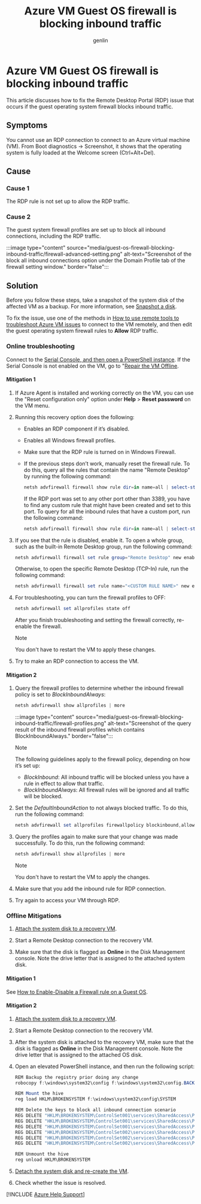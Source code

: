 ﻿---
title: Azure VM Guest OS firewall is blocking inbound traffic
description: Learn how to fix the Remote Desktop Portal (RDP) connection issue that the guest operating system firewall is blocking inbound traffic.
services: virtual-machines
documentationcenter: ''
author: genlin
manager: dcscontentpm
tags: ''
ms.service: virtual-machines
ms.subservice: vm-cannot-connect
ms.collection: windows
ms.topic: troubleshooting
ms.workload: infrastructure-services
ms.tgt_pltfrm: vm-windows
ms.devlang: azurecli
ms.date: 11/04/2021
ms.author: genli

---

# Azure VM Guest OS firewall is blocking inbound traffic

This article discusses how to fix the Remote Desktop Portal (RDP) issue that occurs if the guest operating system firewall blocks inbound traffic.

## Symptoms

You cannot use an RDP connection to connect to an Azure virtual machine (VM). From Boot diagnostics -> Screenshot, it shows that the operating system is fully loaded at the Welcome screen (Ctrl+Alt+Del).

## Cause

### Cause 1

The RDP rule is not set up to allow the RDP traffic.

### Cause 2

The guest system firewall profiles are set up to block all inbound connections, including the RDP traffic.

:::image type="content" source="media/guest-os-firewall-blocking-inbound-traffic/firewall-advanced-setting.png" alt-text="Screenshot of the block all inbound connections option under the Domain Profile tab of the firewall setting window." border="false":::

## Solution

Before you follow these steps, take a snapshot of the system disk of the affected VM as a backup. For more information, see [Snapshot a disk](/azure/virtual-machines/windows/snapshot-copy-managed-disk).

To fix the issue, use one of the methods in [How to use remote tools to troubleshoot Azure VM issues](remote-tools-troubleshoot-azure-vm-issues.md) to connect to the VM remotely, and then edit the guest operating system firewall rules to **Allow** RDP traffic.

### Online troubleshooting

Connect to the [Serial Console, and then open a PowerShell instance](serial-console-windows.md#use-cmd-or-powershell-in-serial-console). If the Serial Console is not enabled on the VM, go to "[Repair the VM Offline](troubleshoot-rdp-internal-error.md#repair-the-vm-offline).

#### Mitigation 1

1. If Azure Agent is installed and working correctly on the VM, you can use the "Reset configuration only" option under **Help** > **Reset password** on the VM menu.

2. Running this recovery option does the following:

    * Enables an RDP component if it’s disabled.

    * Enables all Windows firewall profiles.

    * Make sure that the RDP rule is turned on in Windows Firewall.

    * If the previous steps don’t work, manually reset the firewall rule. To do this, query all the rules that contain the name "Remote Desktop" by running the following command:

        ```powershell
        netsh advfirewall firewall show rule dir=in name=all | select-string -pattern "(Name.*Remote Desktop)" -context 9,4 | more
        ```

        If the RDP port was set to any other port other than 3389, you have to find any custom rule that might have been created and set to this port. To query for all the inbound rules that have a custom port, run the following command:

        ```powershell
        netsh advfirewall firewall show rule dir=in name=all | select-string -pattern "(LocalPort.*<CUSTOM PORT>)" -context 9,4 | more
        ```

3. If you see that the rule is disabled, enable it. To open a whole group, such as the built-in Remote Desktop group, run the following command:

    ```powershell
    netsh advfirewall firewall set rule group="Remote Desktop" new enable=yes
    ```

    Otherwise, to open the specific Remote Desktop (TCP-In) rule, run the following command:

    ```powershell
    netsh advfirewall firewall set rule name="<CUSTOM RULE NAME>" new enable=yes
    ```

4. For troubleshooting, you can turn the firewall profiles to OFF:

    ```powershell
    netsh advfirewall set allprofiles state off
    ```

    After you finish troubleshooting and setting the firewall correctly, re-enable the firewall.

    > [!Note]
    > You don't have to restart the VM to apply these changes.

5. Try to make an RDP connection to access the VM.

#### Mitigation 2

1. Query the firewall profiles to determine whether the inbound firewall policy is set to *BlockInboundAlways*:

    ```powershell
    netsh advfirewall show allprofiles | more
    ```

    :::image type="content" source="media/guest-os-firewall-blocking-inbound-traffic/firewall-profiles.png" alt-text="Screenshot of the query result of the inbound firewall profiles which contains BlockInboundAlways." border="false":::

    > [!Note]
    > The following guidelines apply to the firewall policy, depending on how it’s set up:
    >
    >    * *BlockInbound*: All inbound traffic will be blocked unless you have a rule in effect to allow that traffic.
    >    * *BlockInboundAlways*: All firewall rules will be ignored and all traffic will be blocked.

2. Set the *DefaultInboundAction* to not always blocked traffic. To do this, run the following command:

    ```powershell
    netsh advfirewall set allprofiles firewallpolicy blockinbound,allowoutbound
    ```

3. Query the profiles again to make sure that your change was made successfully. To do this, run the following command:

    ```powershell
    netsh advfirewall show allprofiles | more
    ```

    > [!Note]
    > You don't have to restart the VM to apply the changes.

4. Make sure that you add the inbound rule for RDP connection.
5. Try again to access your VM through RDP.

### Offline Mitigations

1. [Attach the system disk to a recovery VM](troubleshoot-recovery-disks-portal-windows.md).

2. Start a Remote Desktop connection to the recovery VM.

3. Make sure that the disk is flagged as **Online** in the Disk Management console. Note the drive letter that is assigned to the attached system disk.

#### Mitigation 1

See [How to Enable-Disable a Firewall rule on a Guest OS](enable-disable-firewall-rule-guest-os.md).

#### Mitigation 2

1. [Attach the system disk to a recovery VM](troubleshoot-recovery-disks-portal-windows.md).

2. Start a Remote Desktop connection to the recovery VM.

3. After the system disk is attached to the recovery VM, make sure that the disk is flagged as **Online** in the Disk Management console. Note the drive letter that is assigned to the attached OS disk.

4. Open an elevated PowerShell instance, and then run the following script:

    ```powershell
    REM Backup the registry prior doing any change
    robocopy f:\windows\system32\config f:\windows\system32\config.BACK /MT

    REM Mount the hive
    reg load HKLM\BROKENSYSTEM f:\windows\system32\config\SYSTEM

    REM Delete the keys to block all inbound connection scenario
    REG DELETE "HKLM\BROKENSYSTEM\ControlSet001\services\SharedAccess\Parameters\FirewallPolicy\DomainProfile" /v DoNotAllowExceptions
    REG DELETE "HKLM\BROKENSYSTEM\ControlSet001\services\SharedAccess\Parameters\FirewallPolicy\PublicProfile" /v DoNotAllowExceptions
    REG DELETE "HKLM\BROKENSYSTEM\ControlSet001\services\SharedAccess\Parameters\FirewallPolicy\StandardProfile" /v DoNotAllowExceptions
    REG DELETE "HKLM\BROKENSYSTEM\ControlSet002\services\SharedAccess\Parameters\FirewallPolicy\DomainProfile" /v DoNotAllowExceptions
    REG DELETE "HKLM\BROKENSYSTEM\ControlSet002\services\SharedAccess\Parameters\FirewallPolicy\PublicProfile" /v DoNotAllowExceptions
    REG DELETE "HKLM\BROKENSYSTEM\ControlSet002\services\SharedAccess\Parameters\FirewallPolicy\StandardProfile" /v DoNotAllowExceptions

    REM Unmount the hive
    reg unload HKLM\BROKENSYSTEM
    ```

5. [Detach the system disk and re-create the VM](troubleshoot-recovery-disks-portal-windows.md).

6. Check whether the issue is resolved.

[!INCLUDE [Azure Help Support](../../includes/azure-help-support.md)]
